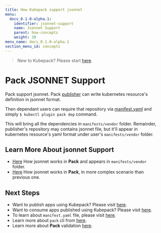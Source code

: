 ```yaml
---
title: How Kubepack support jsonnet
menu:
  docs_0.1.0-alpha.1:
    identifier: jsonnet-support
    name: Jsonnet Support
    parent: how-concepts
    weight: 30
menu_name: docs_0.1.0-alpha.1
section_menu_id: concepts
---
```


> New to Kubepack? Please start [here](/docs/concepts/README.md).

# Pack JSONNET Support

Pack support jsonnet. 
Pack [publisher](/docs/concepts/how/publisher.md) can write kubernetes resource's definition in jsonnet format.

Then dependant users can require that repository via [manifest.yaml](/docs/concepts/how/manifest.md) and simply `$ kubectl plugin pack dep` command. 

This will bring all the dependencies in `manifests/vendor` folder. Remainder, publisher's repository may contains jsonnet file,
 but it'll appear in kubernetes resource's yaml format under user's `manifests/vendor` folder.
 
## Learn More About jsonnet Support

- [Here](/docs/guides/scenario-9.md) How jsonnet works in **Pack** and appears in `manifests/vendor` folder.
- [Here](/docs/guides/scenario-10.md) How jsonnet works in **Pack**, in more complex scenario than previous one.


## Next Steps

- Want to publish apps using Kubepack? Please visit [here](/docs/concepts/how/publisher.md).
- Want to consume apps published using Kubepack? Please visit [here](/docs/concepts/how/user.md).
- To learn about `manifest.yaml` file, please visit [here](/docs/concepts/how/manifest.md).
- Learn more about `pack` cli from [here](/docs/concepts/how/cli.md).
- Learn more about **Pack** validation [here](/docs/concepts/how/validation.md).
  
